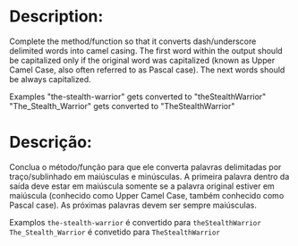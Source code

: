 # Description:

Complete the method/function so that it converts dash/underscore delimited words into camel casing. The first word within the output should be capitalized only if the original word was capitalized (known as Upper Camel Case, also often referred to as Pascal case). The next words should be always capitalized.

Examples
"the-stealth-warrior" gets converted to "theStealthWarrior"
"The_Stealth_Warrior" gets converted to "TheStealthWarrior"

# Descrição:

Conclua o método/função para que ele converta palavras delimitadas por traço/sublinhado em maiúsculas e minúsculas. A primeira palavra dentro da saída deve estar em maiúscula somente se a palavra original estiver em maiúscula (conhecido como Upper Camel Case, também conhecido como Pascal case). As próximas palavras devem ser sempre maiúsculas.

Examplos
`the-stealth-warrior` é convertido para `theStealthWarrior`
`The_Stealth_Warrior` é convetido para `TheStealthWarrior`

